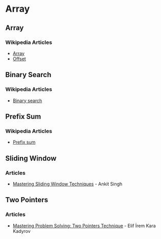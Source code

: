 # Array

## Array

### Wikipedia Articles

* [Array](https://en.wikipedia.org/wiki/Array_\(data_structure\))
* [Offset](https://en.wikipedia.org/wiki/Offset_\(computer_science\))

## Binary Search

### Wikipedia Articles

* [Binary search](https://en.wikipedia.org/wiki/Binary_search)

## Prefix Sum

### Wikipedia Articles

* [Prefix sum](https://en.wikipedia.org/wiki/Prefix_sum)

## Sliding Window

### Articles

* [Mastering Sliding Window Techniques](https://medium.com/@rishu__2701/mastering-sliding-window-techniques-48f819194fd7) - Ankit Singh

## Two Pointers

### Articles

* [Mastering Problem Solving: Two Pointers Technique](https://medium.com/@elfrmkr98/mastering-problem-solving-two-pointers-technique-23dafb17e90b) - Elif İrem Kara Kadyrov
